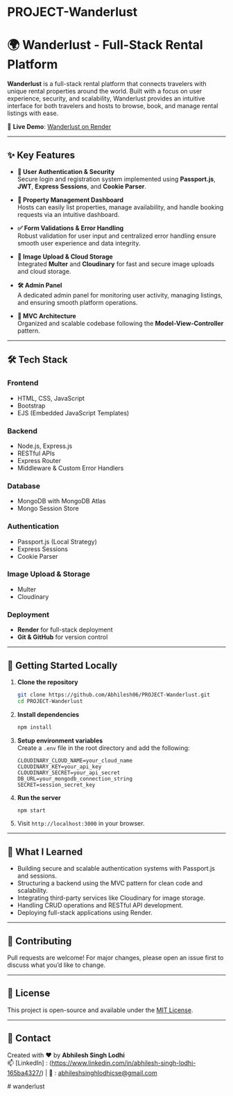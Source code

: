 # PROJECT-Wanderlust

# 🌍 Wanderlust - Full-Stack Rental Platform

**Wanderlust** is a full-stack rental platform that connects travelers with unique rental properties around the world. Built with a focus on user experience, security, and scalability, Wanderlust provides an intuitive interface for both travelers and hosts to browse, book, and manage rental listings with ease.

🚀 **Live Demo**: [Wanderlust on Render](https://wanderlust-a-rental-platform.onrender.com/) 

--------------------

## ✨ Key Features

- **🔐 User Authentication & Security**  
  Secure login and registration system implemented using **Passport.js**, **JWT**, **Express Sessions**, and **Cookie Parser**.

- **🏡 Property Management Dashboard**  
  Hosts can easily list properties, manage availability, and handle booking requests via an intuitive dashboard.

- **✅ Form Validations & Error Handling**  
  Robust validation for user input and centralized error handling ensure smooth user experience and data integrity.

- **📸 Image Upload & Cloud Storage**  
  Integrated **Multer** and **Cloudinary** for fast and secure image uploads and cloud storage.

- **🛠️ Admin Panel**  
  A dedicated admin panel for monitoring user activity, managing listings, and ensuring smooth platform operations.

- **📁 MVC Architecture**  
  Organized and scalable codebase following the **Model-View-Controller** pattern.

-------------------

## 🛠️ Tech Stack

### Frontend
- HTML, CSS, JavaScript
- Bootstrap
- EJS (Embedded JavaScript Templates)

### Backend
- Node.js, Express.js
- RESTful APIs
- Express Router
- Middleware & Custom Error Handlers

### Database
- MongoDB with MongoDB Atlas
- Mongo Session Store

### Authentication
- Passport.js (Local Strategy)
- Express Sessions
- Cookie Parser

### Image Upload & Storage
- Multer
- Cloudinary

### Deployment
- **Render** for full-stack deployment
- **Git & GitHub** for version control

-------------------

## 🚀 Getting Started Locally

1. **Clone the repository**  
   ```bash
   git clone https://github.com/Abhilesh06/PROJECT-Wanderlust.git
   cd PROJECT-Wanderlust
   ```

2. **Install dependencies**  
   ```bash
   npm install
   ```

3. **Setup environment variables**  
   Create a `.env` file in the root directory and add the following:
   ```env
   CLOUDINARY_CLOUD_NAME=your_cloud_name
   CLOUDINARY_KEY=your_api_key
   CLOUDINARY_SECRET=your_api_secret
   DB_URL=your_mongodb_connection_string
   SECRET=session_secret_key
   ```

4. **Run the server**  
   ```bash
   npm start
   ```

5. Visit `http://localhost:3000` in your browser.

--------------------

## 🧠 What I Learned

- Building secure and scalable authentication systems with Passport.js and sessions.
- Structuring a backend using the MVC pattern for clean code and scalability.
- Integrating third-party services like Cloudinary for image storage.
- Handling CRUD operations and RESTful API development.
- Deploying full-stack applications using Render.

--------------------

## 🤝 Contributing

Pull requests are welcome! For major changes, please open an issue first to discuss what you’d like to change.

--------------------

## 📜 License

This project is open-source and available under the [MIT License](LICENSE).

--------------------

## 👋 Contact

Created with ❤️ by **Abhilesh Singh Lodhi**  
📫 [LinkedIn] : (https://www.linkedin.com/in/abhilesh-singh-lodhi-165ba4327/) | 📧 : abhileshsinghlodhicse@gmail.com

#   w a n d e r l u s t  
 